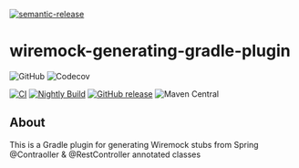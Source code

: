 [![semantic-release](https://img.shields.io/badge/semantic-release-e10079.svg?logo=semantic-release)](https://github.com/semantic-release/semantic-release)

# wiremock-generating-gradle-plugin
![GitHub](https://img.shields.io/github/license/lsd-consulting/wiremock-generating-gradle-plugin)
![Codecov](https://img.shields.io/codecov/c/github/lsd-consulting/wiremock-generating-gradle-plugin)

[![CI](https://github.com/lsd-consulting/wiremock-generating-gradle-plugin/actions/workflows/ci.yml/badge.svg)](https://github.com/lsd-consulting/wiremock-generating-gradle-plugin/actions/workflows/ci.yml)
[![Nightly Build](https://github.com/lsd-consulting/wiremock-generating-gradle-plugin/actions/workflows/nightly.yml/badge.svg)](https://github.com/lsd-consulting/wiremock-generating-gradle-plugin/actions/workflows/nightly.yml)
[![GitHub release](https://img.shields.io/github/release/lsd-consulting/wiremock-generating-gradle-plugin)](https://github.com/lsd-consulting/wiremock-generating-gradle-plugin/releases)
![Maven Central](https://img.shields.io/maven-central/v/io.github.lsd-consulting/wiremock-generating-gradle-plugin)

## About
This is a Gradle plugin for generating Wiremock stubs from Spring @Contraoller & @RestController annotated classes 
